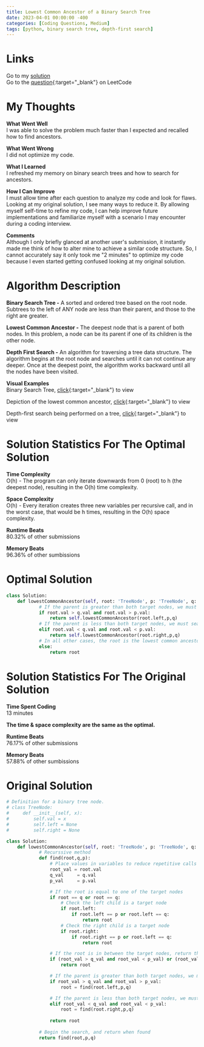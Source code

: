 ```yaml
---
title: Lowest Common Ancestor of a Binary Search Tree
date: 2023-04-01 00:00:00 -400
categories: [Coding Questions, Medium]
tags: [python, binary search tree, depth-first search]
---
```


# Links  

Go to my [solution](#optimal-solution)  
Go to the [question](https://leetcode.com/problems/lowest-common-ancestor-of-a-binary-search-tree/){:target="_blank"} on LeetCode  

# My Thoughts  

**What Went Well**  
I was able to solve the problem much faster than I expected and recalled how to find ancestors.

**What Went Wrong**  
I did not optimize my code.

**What I Learned**  
I refreshed my memory on binary search trees and how to search for ancestors.

**How I Can Improve**  
I must allow time after each question to analyze my code and look for flaws. 
Looking at my original solution, I see many ways to reduce it. 
By allowing myself self-time to refine my code, I can help improve future implementations and familiarize myself with a scenario I may encounter during a coding interview.

**Comments**  
Although I only briefly glanced at another user's submission, it instantly made me think of how to alter mine to achieve a similar code structure. 
So, I cannot accurately say it only took me "2 minutes" to optimize my code because I even started getting confused looking at my original solution.

# Algorithm Description

**Binary Search Tree -** A sorted and ordered tree based on the root node. Subtrees to the left of ANY node are less than their parent, and those to the right are greater.

**Lowest Common Ancestor -** The deepest node that is a parent of both nodes. In this problem, a node can be its parent if one of its children is the other node.

**Depth First Search -** An algorithm for traversing a tree data structure. 
The algorithm begins at the root node and searches until it can not continue any deeper. 
Once at the deepest point, the algorithm works backward until all the nodes have been visited. 

**Visual Examples**  
Binary Search Tree, [click](https://cdn.programiz.com/sites/tutorial2program/files/bst-vs-not-bst.png){:target="_blank"} to view  

Depiction of the lowest common ancestor, [click](https://files.codingninjas.in/lca_ex1-6383.png){:target="_blank"} to view

Depth-first search being performed on a tree, [click](https://he-s3.s3.amazonaws.com/media/uploads/9fa1119.jpg){:target="_blank"} to view  

# Solution Statistics For The Optimal Solution

**Time Complexity**  
O(h) - The program can only iterate downwards from 0 (root) to h (the deepest node), resulting in the O(h) time complexity.

**Space Complexity**  
O(h) - Every iteration creates three new variables per recursive call, and in the worst case, that would be h times, resulting in the O(h) space complexity.  

**Runtime Beats**  
80.32% of other submissions  

**Memory Beats**  
96.36% of other sumbissions  

# Optimal Solution

```python
class Solution:
    def lowestCommonAncestor(self, root: 'TreeNode', p: 'TreeNode', q: 'TreeNode') -> 'TreeNode':
            # If the parent is greater than both target nodes, we must search the left branch
            if root.val > q.val and root.val > p.val:
                return self.lowestCommonAncestor(root.left,p,q)
            # If the parent is less than both target nodes, we must search the right branch
            elif root.val < q.val and root.val < p.val:
                return self.lowestCommonAncestor(root.right,p,q)
            # In all other cases, the root is the lowest common ancestor
            else:
                return root
```

# Solution Statistics For The Original Solution

**Time Spent Coding**  
13 minutes

**The time & space complexity are the same as the optimal.**

**Runtime Beats**  
76.17% of other submissions  

**Memory Beats**  
57.88% of other sumbissions  

# Original Solution  

```python
# Definition for a binary tree node.
# class TreeNode:
#     def __init__(self, x):
#         self.val = x
#         self.left = None
#         self.right = None

class Solution:
    def lowestCommonAncestor(self, root: 'TreeNode', p: 'TreeNode', q: 'TreeNode') -> 'TreeNode':
            # Recurssive method
            def find(root,q,p):
                # Place values in variables to reduce repetitive calls to the same variables    
                root_val = root.val
                q_val     = q.val
                p_val     = p.val

                # If the root is equal to one of the target nodes
                if root == q or root == q:
                    # Check the left child is a target node
                    if root.left:
                        if root.left == p or root.left == q:
                            return root
                    # Check the right child is a target node
                    if root.right:
                        if root.right == p or root.left == q:
                            return root

                # If the root is in between the target nodes, return the root
                if (root_val > q_val and root_val < p_val) or (root_val < q_val and root_val > p_val):   
                    return root

                # If the parent is greater than both target nodes, we must search the left branch
                if root_val > q_val and root_val > p_val:
                    root = find(root.left,p,q)

                # If the parent is less than both target nodes, we must search the right branch
                elif root_val < q_val and root_val < p_val:
                    root = find(root.right,p,q)
                
                return root
            
            # Begin the search, and return when found
            return find(root,p,q)
```
